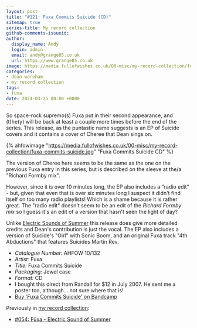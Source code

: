 ```yaml
---
layout: post
title: "#121: Fuxa Commits Suicide (CD)"
sitemap: true
series-title: My record collection
github-comments-issueid:
author:
  display_name: Andy
  login: admin
  email: andy@grange85.co.uk
  url: https://www.grange85.co.uk
image: https://media.fullofwishes.co.uk/00-misc/my-record-collection/fuxa-commits-suicide.jpg
categories:
- dean wareham
- my record collection
tags:
- fuxa
date: 2024-03-25 00:00 +0000
---
```

So space-rock supremo(s) Fuxa put in their second appearance, and (t)he(y) will be back at least a couple more times before the end of the series. This release, as the puntastic name suggests is an EP of Suicide covers and it contains a cover of Cheree that Dean sings on.

{% ahfowimage "https://media.fullofwishes.co.uk/00-misc/my-record-collection/fuxa-commits-suicide.jpg" "Fuxa Commits Suicide CD" %}

The version of Cheree here seems to be the same as the one on the previous Fuxa entry in this series, but is described on the sleeve at the/a "Richard Formby mix".

However, since it is over 10 minutes long, the EP also includes a "radio edit" - but, given that even that is over six minutes long I suspect it didn't find itself on too many radio playlists! Which is a shame because it is rather great. The "radio edit" doesn't seem to be an edit of the _Richard Formby mix_ so I guess it's an edit of a version that hasn't seen the light of day?

Unlike [Electric Sounds of Summer](/2023/07/24/my-record-collection-054-fuxa-electric-sound-of-summer/) this release does give more detailed credits and Dean's contribution is just the vocal. The EP also includes a version of Suicide's "Girl" with Sonic Boom, and an original Fuxa track "4th Abductions" that features Suicides Martin Rev.

 - *Catalogue Number:* AHFOW 10/132
 - *Artist:* Fuxa
 - *Title:* Fuxa Commits Suicide
 - *Packaging:* Jewel case
 - *Format:* CD
 - I bought this direct from Randall for $12 in July 2007. He sent me a poster too, although... not sure where that is!
 - [Buy 'Fuxa Commits Suicide' on Bandcamp](https://fuxa1.bandcamp.com/album/fuxa-commits-suicide)

 Previously in [my record collection](/category/my-record-collection):
  - [#054: Füxa - Electric Sound of Summer](/2023/07/24/my-record-collection-054-fuxa-electric-sound-of-summer/)
